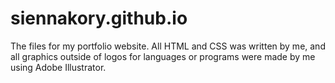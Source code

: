 # siennakory.github.io
The files for my portfolio website. All HTML and CSS was written by me, and all graphics outside of logos for languages or programs were made by me using Adobe Illustrator.
